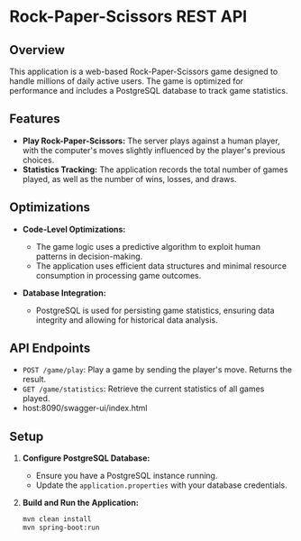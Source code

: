 # Rock-Paper-Scissors REST API

## Overview
This application is a web-based Rock-Paper-Scissors game designed to handle millions of daily active users. The game is optimized for performance and includes a PostgreSQL database to track game statistics.

## Features
- **Play Rock-Paper-Scissors:** The server plays against a human player, with the computer's moves slightly influenced by the player's previous choices.
- **Statistics Tracking:** The application records the total number of games played, as well as the number of wins, losses, and draws.

## Optimizations
- **Code-Level Optimizations:**
    - The game logic uses a predictive algorithm to exploit human patterns in decision-making.
    - The application uses efficient data structures and minimal resource consumption in processing game outcomes.

- **Database Integration:**
    - PostgreSQL is used for persisting game statistics, ensuring data integrity and allowing for historical data analysis.

## API Endpoints
- `POST /game/play`: Play a game by sending the player's move. Returns the result.
- `GET /game/statistics`: Retrieve the current statistics of all games played.
- host:8090/swagger-ui/index.html
## Setup
1. **Configure PostgreSQL Database:**
    - Ensure you have a PostgreSQL instance running.
    - Update the `application.properties` with your database credentials.

2. **Build and Run the Application:**
   ```bash
   mvn clean install
   mvn spring-boot:run
